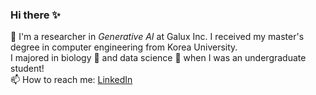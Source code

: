 ### Hi there ✨
🔭 I'm a researcher in _Generative AI_ at Galux Inc.
I received my master's degree in computer engineering from Korea University.    
I majored in biology 🌳 and data science 🎯 when I was an undergraduate student!    
📫 How to reach me: [LinkedIn](https://www.linkedin.com/in/sumin-seo-781371176/)    

<!--
**soochem/soochem** is a ✨ _special_ ✨ repository because its `README.md` (this file) appears on your GitHub profile.

Here are some ideas to get you started:

- 🔭 I’m currently working on ...
- 🌱 I’m currently learning ...
- 👯 I’m looking to collaborate on ...
- 🤔 I’m looking for help with ...
- 💬 Ask me about ...
- 📫 How to reach me: ...
- 😄 Pronouns: ...
- ⚡ Fun fact: ...
-->
<!--[![soochem's GitHub Stats](https://github-readme-stats.vercel.app/api?username=soochem&show_icons=true&theme=vue-dark)](https://github.com/anuraghazra/github-readme-stats)
-->
